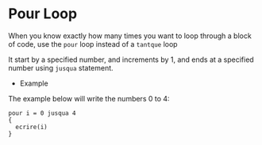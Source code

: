 # Pour Loop

When you know exactly how many times you want to loop through a block of code, use the `pour` loop instead of a `tantque` loop

It start by a specified number, and increments by 1, and ends at a specified number using `jusqua` statement.

* Example

The example below will write the numbers 0 to 4:

```
pour i = 0 jusqua 4
{
  ecrire(i)
}
```
